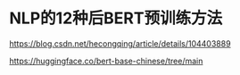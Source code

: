 # NLP的12种后BERT预训练方法

https://blog.csdn.net/hecongqing/article/details/104403889

https://huggingface.co/bert-base-chinese/tree/main



